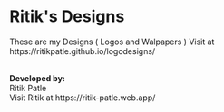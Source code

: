 <h1>Ritik's Designs</h1>
<p>
These are my Designs ( Logos and Walpapers )
Visit at https://ritikpatle.github.io/logodesigns/ <br><br>
</p>

<p>
<b>Developed by:</b></br>
Ritik Patle</br>
Visit Ritik at https://ritik-patle.web.app/
</p>
